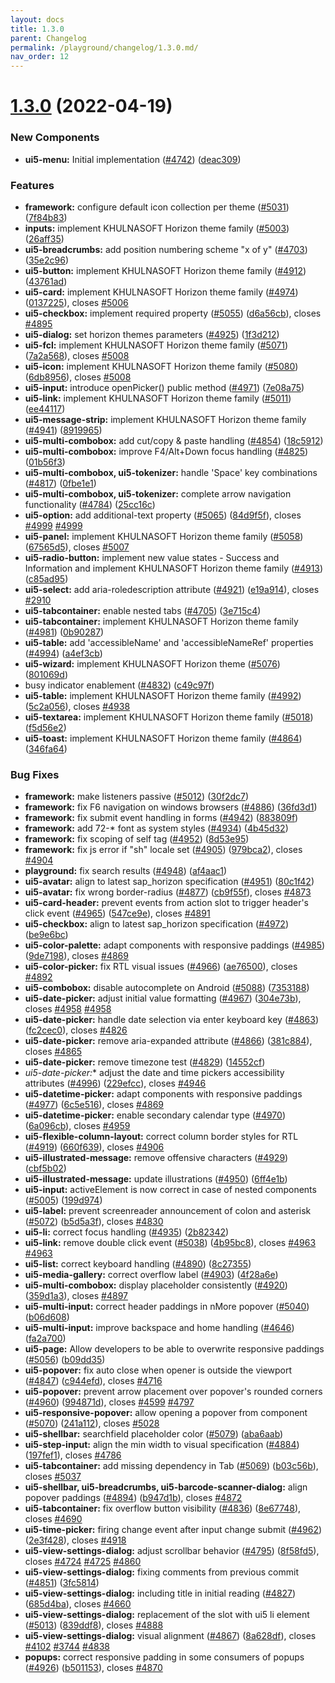 ```yaml
---
layout: docs
title: 1.3.0
parent: Changelog
permalink: /playground/changelog/1.3.0.md/
nav_order: 12
---
```



# [1.3.0](https://github.com/khulnasoft-lab/kengine-webcomponents/compare/v1.2.4...v1.3.0) (2022-04-19)

### New Components
* **ui5-menu:** Initial implementation ([#4742](https://github.com/khulnasoft-lab/kengine-webcomponents/issues/4742)) ([deac309](https://github.com/khulnasoft-lab/kengine-webcomponents/commit/deac309))


### Features

* **framework:** configure default icon collection per theme ([#5031](https://github.com/khulnasoft-lab/kengine-webcomponents/issues/5031)) ([7f84b83](https://github.com/khulnasoft-lab/kengine-webcomponents/commit/7f84b83))
* **inputs:** implement KHULNASOFT Horizon theme family ([#5003](https://github.com/khulnasoft-lab/kengine-webcomponents/issues/5003)) ([26aff35](https://github.com/khulnasoft-lab/kengine-webcomponents/commit/26aff35))
* **ui5-breadcrumbs:** add position numbering scheme "x of y" ([#4703](https://github.com/khulnasoft-lab/kengine-webcomponents/issues/4703)) ([35e2c96](https://github.com/khulnasoft-lab/kengine-webcomponents/commit/35e2c96))
* **ui5-button:** implement KHULNASOFT Horizon theme family ([#4912](https://github.com/khulnasoft-lab/kengine-webcomponents/issues/4912)) ([43761ad](https://github.com/khulnasoft-lab/kengine-webcomponents/commit/43761ad))
* **ui5-card:** implement KHULNASOFT Horizon theme family ([#4974](https://github.com/khulnasoft-lab/kengine-webcomponents/issues/4974)) ([0137225](https://github.com/khulnasoft-lab/kengine-webcomponents/commit/0137225)), closes [#5006](https://github.com/khulnasoft-lab/kengine-webcomponents/issues/5006)
* **ui5-checkbox:** implement required property ([#5055](https://github.com/khulnasoft-lab/kengine-webcomponents/issues/5055)) ([d6a56cb](https://github.com/khulnasoft-lab/kengine-webcomponents/commit/d6a56cb)), closes [#4895](https://github.com/khulnasoft-lab/kengine-webcomponents/issues/4895)
* **ui5-dialog:** set horizon themes parameters ([#4925](https://github.com/khulnasoft-lab/kengine-webcomponents/issues/4925)) ([1f3d212](https://github.com/khulnasoft-lab/kengine-webcomponents/commit/1f3d212))
* **ui5-fcl:** implement KHULNASOFT Horizon theme family ([#5071](https://github.com/khulnasoft-lab/kengine-webcomponents/issues/5071)) ([7a2a568](https://github.com/khulnasoft-lab/kengine-webcomponents/commit/7a2a568)), closes [#5008](https://github.com/khulnasoft-lab/kengine-webcomponents/issues/5008)
* **ui5-icon:** implement KHULNASOFT Horizon theme family ([#5080](https://github.com/khulnasoft-lab/kengine-webcomponents/issues/5080)) ([6db8956](https://github.com/khulnasoft-lab/kengine-webcomponents/commit/6db8956)), closes [#5008](https://github.com/khulnasoft-lab/kengine-webcomponents/issues/5008)
* **ui5-input:** introduce openPicker() public method ([#4971](https://github.com/khulnasoft-lab/kengine-webcomponents/issues/4971)) ([7e08a75](https://github.com/khulnasoft-lab/kengine-webcomponents/commit/7e08a75))
* **ui5-link:** implement KHULNASOFT Horizon theme family ([#5011](https://github.com/khulnasoft-lab/kengine-webcomponents/issues/5011)) ([ee44117](https://github.com/khulnasoft-lab/kengine-webcomponents/commit/ee44117))
* **ui5-message-strip:** implement KHULNASOFT Horizon theme family ([#4941](https://github.com/khulnasoft-lab/kengine-webcomponents/issues/4941)) ([8919965](https://github.com/khulnasoft-lab/kengine-webcomponents/commit/8919965))
* **ui5-multi-combobox:** add cut/copy & paste handling ([#4854](https://github.com/khulnasoft-lab/kengine-webcomponents/issues/4854)) ([18c5912](https://github.com/khulnasoft-lab/kengine-webcomponents/commit/18c5912))
* **ui5-multi-combobox:** improve F4/Alt+Down focus handling ([#4825](https://github.com/khulnasoft-lab/kengine-webcomponents/issues/4825)) ([01b56f3](https://github.com/khulnasoft-lab/kengine-webcomponents/commit/01b56f3))
* **ui5-multi-combobox, ui5-tokenizer:** handle 'Space' key combinations ([#4817](https://github.com/khulnasoft-lab/kengine-webcomponents/issues/4817)) ([0fbe1e1](https://github.com/khulnasoft-lab/kengine-webcomponents/commit/0fbe1e1))
* **ui5-multi-combobox, ui5-tokenizer:** complete arrow navigation functionality ([#4784](https://github.com/khulnasoft-lab/kengine-webcomponents/issues/4784)) ([25cc16c](https://github.com/khulnasoft-lab/kengine-webcomponents/commit/25cc16c))
* **ui5-option:** add additional-text property ([#5065](https://github.com/khulnasoft-lab/kengine-webcomponents/issues/5065)) ([84d9f5f](https://github.com/khulnasoft-lab/kengine-webcomponents/commit/84d9f5f)), closes [#4999](https://github.com/khulnasoft-lab/kengine-webcomponents/issues/4999) [#4999](https://github.com/khulnasoft-lab/kengine-webcomponents/issues/4999)
* **ui5-panel:** implement KHULNASOFT Horizon theme family ([#5058](https://github.com/khulnasoft-lab/kengine-webcomponents/issues/5058)) ([67565d5](https://github.com/khulnasoft-lab/kengine-webcomponents/commit/67565d5)), closes [#5007](https://github.com/khulnasoft-lab/kengine-webcomponents/issues/5007)
* **ui5-radio-button:** implement new value states - Success and Information and implement KHULNASOFT Horizon theme family ([#4913](https://github.com/khulnasoft-lab/kengine-webcomponents/issues/4913)) ([c85ad95](https://github.com/khulnasoft-lab/kengine-webcomponents/commit/c85ad95))
* **ui5-select:** add aria-roledescription attribute ([#4921](https://github.com/khulnasoft-lab/kengine-webcomponents/issues/4921)) ([e19a914](https://github.com/khulnasoft-lab/kengine-webcomponents/commit/e19a914)), closes [#2910](https://github.com/khulnasoft-lab/kengine-webcomponents/issues/2910)
* **ui5-tabcontainer:** enable nested tabs ([#4705](https://github.com/khulnasoft-lab/kengine-webcomponents/issues/4705)) ([3e715c4](https://github.com/khulnasoft-lab/kengine-webcomponents/commit/3e715c4))
* **ui5-tabcontainer:** implement KHULNASOFT Horizon theme family ([#4981](https://github.com/khulnasoft-lab/kengine-webcomponents/issues/4981)) ([0b90287](https://github.com/khulnasoft-lab/kengine-webcomponents/commit/0b90287))
* **ui5-table:** add 'accessibleName' and 'accessibleNameRef' properties ([#4994](https://github.com/khulnasoft-lab/kengine-webcomponents/issues/4994)) ([a4ef3cb](https://github.com/khulnasoft-lab/kengine-webcomponents/commit/a4ef3cb))
* **ui5-wizard:** implement KHULNASOFT Horizon theme ([#5076](https://github.com/khulnasoft-lab/kengine-webcomponents/issues/5076)) ([801069d](https://github.com/khulnasoft-lab/kengine-webcomponents/commit/801069d))
* busy indicator enablement ([#4832](https://github.com/khulnasoft-lab/kengine-webcomponents/issues/4832)) ([c49c97f](https://github.com/khulnasoft-lab/kengine-webcomponents/commit/c49c97f))
* **ui5-table:** implement KHULNASOFT Horizon theme family ([#4992](https://github.com/khulnasoft-lab/kengine-webcomponents/issues/4992)) ([5c2a056](https://github.com/khulnasoft-lab/kengine-webcomponents/commit/5c2a056)), closes [#4938](https://github.com/khulnasoft-lab/kengine-webcomponents/issues/4938)
* **ui5-textarea:** implement KHULNASOFT Horizon theme family ([#5018](https://github.com/khulnasoft-lab/kengine-webcomponents/issues/5018)) ([f5d56e2](https://github.com/khulnasoft-lab/kengine-webcomponents/commit/f5d56e2))
* **ui5-toast:** implement KHULNASOFT Horizon theme family ([#4864](https://github.com/khulnasoft-lab/kengine-webcomponents/issues/4864)) ([346fa64](https://github.com/khulnasoft-lab/kengine-webcomponents/commit/346fa64))

### Bug Fixes


* **framework:** make listeners passive ([#5012](https://github.com/khulnasoft-lab/kengine-webcomponents/issues/5012)) ([30f2dc7](https://github.com/khulnasoft-lab/kengine-webcomponents/commit/30f2dc7))
* **framework:** fix F6 navigation on windows browsers ([#4886](https://github.com/khulnasoft-lab/kengine-webcomponents/issues/4886)) ([36fd3d1](https://github.com/khulnasoft-lab/kengine-webcomponents/commit/36fd3d1))
* **framework:** fix submit event handling in forms ([#4942](https://github.com/khulnasoft-lab/kengine-webcomponents/issues/4942)) ([883809f](https://github.com/khulnasoft-lab/kengine-webcomponents/commit/883809f))
* **framework:** add 72-* font as system styles ([#4934](https://github.com/khulnasoft-lab/kengine-webcomponents/issues/4934)) ([4b45d32](https://github.com/khulnasoft-lab/kengine-webcomponents/commit/4b45d32))
* **framework:** fix scoping of self tag ([#4952](https://github.com/khulnasoft-lab/kengine-webcomponents/issues/4952)) ([8d53e95](https://github.com/khulnasoft-lab/kengine-webcomponents/commit/8d53e95))
* **framework:** fix js error if "sh" locale set ([#4905](https://github.com/khulnasoft-lab/kengine-webcomponents/issues/4905)) ([979bca2](https://github.com/khulnasoft-lab/kengine-webcomponents/commit/979bca2)), closes [#4904](https://github.com/khulnasoft-lab/kengine-webcomponents/issues/4904)
* **playground:** fix search results ([#4948](https://github.com/khulnasoft-lab/kengine-webcomponents/issues/4948)) ([af4aac1](https://github.com/khulnasoft-lab/kengine-webcomponents/commit/af4aac1))
* **ui5-avatar:** align to latest sap_horizon specification ([#4951](https://github.com/khulnasoft-lab/kengine-webcomponents/issues/4951)) ([80c1f42](https://github.com/khulnasoft-lab/kengine-webcomponents/commit/80c1f42))
* **ui5-avatar:** fix wrong border-radius ([#4877](https://github.com/khulnasoft-lab/kengine-webcomponents/issues/4877)) ([cb9f55f](https://github.com/khulnasoft-lab/kengine-webcomponents/commit/cb9f55f)), closes [#4873](https://github.com/khulnasoft-lab/kengine-webcomponents/issues/4873)
* **ui5-card-header:** prevent events from action slot to trigger header's click event ([#4965](https://github.com/khulnasoft-lab/kengine-webcomponents/issues/4965)) ([547ce9e](https://github.com/khulnasoft-lab/kengine-webcomponents/commit/547ce9e)), closes [#4891](https://github.com/khulnasoft-lab/kengine-webcomponents/issues/4891)
* **ui5-checkbox:** align to latest sap_horizon specification ([#4972](https://github.com/khulnasoft-lab/kengine-webcomponents/issues/4972)) ([be9e6bc](https://github.com/khulnasoft-lab/kengine-webcomponents/commit/be9e6bc))
* **ui5-color-palette:** adapt components with responsive paddings ([#4985](https://github.com/khulnasoft-lab/kengine-webcomponents/issues/4985)) ([9de7198](https://github.com/khulnasoft-lab/kengine-webcomponents/commit/9de7198)), closes [#4869](https://github.com/khulnasoft-lab/kengine-webcomponents/issues/4869)
* **ui5-color-picker:** fix RTL visual issues ([#4966](https://github.com/khulnasoft-lab/kengine-webcomponents/issues/4966)) ([ae76500](https://github.com/khulnasoft-lab/kengine-webcomponents/commit/ae76500)), closes [#4892](https://github.com/khulnasoft-lab/kengine-webcomponents/issues/4892)
* **ui5-combobox:** disable autocomplete on Android ([#5088](https://github.com/khulnasoft-lab/kengine-webcomponents/issues/5088)) ([7353188](https://github.com/khulnasoft-lab/kengine-webcomponents/commit/7353188))
* **ui5-date-picker:** adjust initial value formatting ([#4967](https://github.com/khulnasoft-lab/kengine-webcomponents/issues/4967)) ([304e73b](https://github.com/khulnasoft-lab/kengine-webcomponents/commit/304e73b)), closes [#4958](https://github.com/khulnasoft-lab/kengine-webcomponents/issues/4958) [#4958](https://github.com/khulnasoft-lab/kengine-webcomponents/issues/4958)
* **ui5-date-picker:** handle date selection via enter keyboard key ([#4863](https://github.com/khulnasoft-lab/kengine-webcomponents/issues/4863)) ([fc2cec0](https://github.com/khulnasoft-lab/kengine-webcomponents/commit/fc2cec0)), closes [#4826](https://github.com/khulnasoft-lab/kengine-webcomponents/issues/4826)
* **ui5-date-picker:** remove aria-expanded attribute ([#4866](https://github.com/khulnasoft-lab/kengine-webcomponents/issues/4866)) ([381c884](https://github.com/khulnasoft-lab/kengine-webcomponents/commit/381c884)), closes [#4865](https://github.com/khulnasoft-lab/kengine-webcomponents/issues/4865)
* **ui5-date-picker:** remove timezone test ([#4829](https://github.com/khulnasoft-lab/kengine-webcomponents/issues/4829)) ([14552cf](https://github.com/khulnasoft-lab/kengine-webcomponents/commit/14552cf))
* **ui5-date*-picker:** adjust the date and time pickers accessibility attributes ([#4996](https://github.com/khulnasoft-lab/kengine-webcomponents/issues/4996)) ([229efcc](https://github.com/khulnasoft-lab/kengine-webcomponents/commit/229efcc)), closes [#4946](https://github.com/khulnasoft-lab/kengine-webcomponents/issues/4946)
* **ui5-datetime-picker:** adapt components with responsive paddings ([#4977](https://github.com/khulnasoft-lab/kengine-webcomponents/issues/4977)) ([6c5e516](https://github.com/khulnasoft-lab/kengine-webcomponents/commit/6c5e516)), closes [#4869](https://github.com/khulnasoft-lab/kengine-webcomponents/issues/4869)
* **ui5-datetime-picker:** enable secondary calendar type ([#4970](https://github.com/khulnasoft-lab/kengine-webcomponents/issues/4970)) ([6a096cb](https://github.com/khulnasoft-lab/kengine-webcomponents/commit/6a096cb)), closes [#4959](https://github.com/khulnasoft-lab/kengine-webcomponents/issues/4959)
* **ui5-flexible-column-layout:** correct column border styles for RTL ([#4919](https://github.com/khulnasoft-lab/kengine-webcomponents/issues/4919)) ([660f639](https://github.com/khulnasoft-lab/kengine-webcomponents/commit/660f639)), closes [#4906](https://github.com/khulnasoft-lab/kengine-webcomponents/issues/4906)
* **ui5-illustrated-message:** remove offensive characters ([#4929](https://github.com/khulnasoft-lab/kengine-webcomponents/issues/4929)) ([cbf5b02](https://github.com/khulnasoft-lab/kengine-webcomponents/commit/cbf5b02))
* **ui5-illustrated-message:** update illustrations ([#4950](https://github.com/khulnasoft-lab/kengine-webcomponents/issues/4950)) ([6ff4e1b](https://github.com/khulnasoft-lab/kengine-webcomponents/commit/6ff4e1b))
* **ui5-input:** activeElement is now correct in case of nested components ([#5005](https://github.com/khulnasoft-lab/kengine-webcomponents/issues/5005)) ([199d974](https://github.com/khulnasoft-lab/kengine-webcomponents/commit/199d974))
* **ui5-label:** prevent screenreader announcement of colon and asterisk ([#5072](https://github.com/khulnasoft-lab/kengine-webcomponents/issues/5072)) ([b5d5a3f](https://github.com/khulnasoft-lab/kengine-webcomponents/commit/b5d5a3f)), closes [#4830](https://github.com/khulnasoft-lab/kengine-webcomponents/issues/4830)
* **ui5-li:** correct focus handling ([#4935](https://github.com/khulnasoft-lab/kengine-webcomponents/issues/4935)) ([2b82342](https://github.com/khulnasoft-lab/kengine-webcomponents/commit/2b82342))
* **ui5-link:** remove double click event ([#5038](https://github.com/khulnasoft-lab/kengine-webcomponents/issues/5038)) ([4b95bc8](https://github.com/khulnasoft-lab/kengine-webcomponents/commit/4b95bc8)), closes [#4963](https://github.com/khulnasoft-lab/kengine-webcomponents/issues/4963) [#4963](https://github.com/khulnasoft-lab/kengine-webcomponents/issues/4963)
* **ui5-list:** correct keyboard handling ([#4890](https://github.com/khulnasoft-lab/kengine-webcomponents/issues/4890)) ([8c27355](https://github.com/khulnasoft-lab/kengine-webcomponents/commit/8c27355))
* **ui5-media-gallery:** correct overflow label ([#4903](https://github.com/khulnasoft-lab/kengine-webcomponents/issues/4903)) ([4f28a6e](https://github.com/khulnasoft-lab/kengine-webcomponents/commit/4f28a6e))
* **ui5-multi-combobox:** display placeholder consistently ([#4920](https://github.com/khulnasoft-lab/kengine-webcomponents/issues/4920)) ([359d1a3](https://github.com/khulnasoft-lab/kengine-webcomponents/commit/359d1a3)), closes [#4897](https://github.com/khulnasoft-lab/kengine-webcomponents/issues/4897)
* **ui5-multi-input:** correct header paddings in nMore popover ([#5040](https://github.com/khulnasoft-lab/kengine-webcomponents/issues/5040)) ([b06d608](https://github.com/khulnasoft-lab/kengine-webcomponents/commit/b06d608))
* **ui5-multi-input:** improve backspace and home handling ([#4646](https://github.com/khulnasoft-lab/kengine-webcomponents/issues/4646)) ([fa2a700](https://github.com/khulnasoft-lab/kengine-webcomponents/commit/fa2a700))
* **ui5-page:** Allow developers to be able to overwrite responsive paddings ([#5056](https://github.com/khulnasoft-lab/kengine-webcomponents/issues/5056)) ([b09dd35](https://github.com/khulnasoft-lab/kengine-webcomponents/commit/b09dd35))
* **ui5-popover:** fix auto close when opener is outside the viewport ([#4847](https://github.com/khulnasoft-lab/kengine-webcomponents/issues/4847)) ([c944efd](https://github.com/khulnasoft-lab/kengine-webcomponents/commit/c944efd)), closes [#4716](https://github.com/khulnasoft-lab/kengine-webcomponents/issues/4716)
* **ui5-popover:** prevent arrow placement over popover's rounded corners ([#4960](https://github.com/khulnasoft-lab/kengine-webcomponents/issues/4960)) ([994871d](https://github.com/khulnasoft-lab/kengine-webcomponents/commit/994871d)), closes [#4599](https://github.com/khulnasoft-lab/kengine-webcomponents/issues/4599) [#4797](https://github.com/khulnasoft-lab/kengine-webcomponents/issues/4797)
* **ui5-responsive-popover:** allow opening a popover from component ([#5070](https://github.com/khulnasoft-lab/kengine-webcomponents/issues/5070)) ([241a112](https://github.com/khulnasoft-lab/kengine-webcomponents/commit/241a112)), closes [#5028](https://github.com/khulnasoft-lab/kengine-webcomponents/issues/5028)
* **ui5-shellbar:** searchfield placeholder color ([#5079](https://github.com/khulnasoft-lab/kengine-webcomponents/issues/5079)) ([aba6aab](https://github.com/khulnasoft-lab/kengine-webcomponents/commit/aba6aab))
* **ui5-step-input:** align the min width to visual specification ([#4884](https://github.com/khulnasoft-lab/kengine-webcomponents/issues/4884)) ([197fef1](https://github.com/khulnasoft-lab/kengine-webcomponents/commit/197fef1)), closes [#4786](https://github.com/khulnasoft-lab/kengine-webcomponents/issues/4786)
* **ui5-tabcontainer:** add missing dependency in Tab ([#5069](https://github.com/khulnasoft-lab/kengine-webcomponents/issues/5069)) ([b03c56b](https://github.com/khulnasoft-lab/kengine-webcomponents/commit/b03c56b)), closes [#5037](https://github.com/khulnasoft-lab/kengine-webcomponents/issues/5037)
* **ui5-shellbar, ui5-breadcrumbs, ui5-barcode-scanner-dialog:** align popover paddings ([#4894](https://github.com/khulnasoft-lab/kengine-webcomponents/issues/4894)) ([b947d1b](https://github.com/khulnasoft-lab/kengine-webcomponents/commit/b947d1b)), closes [#4872](https://github.com/khulnasoft-lab/kengine-webcomponents/issues/4872)
* **ui5-tabcontainer:** fix overflow button visibility ([#4836](https://github.com/khulnasoft-lab/kengine-webcomponents/issues/4836)) ([8e67748](https://github.com/khulnasoft-lab/kengine-webcomponents/commit/8e67748)), closes [#4690](https://github.com/khulnasoft-lab/kengine-webcomponents/issues/4690)
* **ui5-time-picker:** firing change event after input change submit ([#4962](https://github.com/khulnasoft-lab/kengine-webcomponents/issues/4962)) ([2e3f428](https://github.com/khulnasoft-lab/kengine-webcomponents/commit/2e3f428)), closes [#4918](https://github.com/khulnasoft-lab/kengine-webcomponents/issues/4918)
* **ui5-view-settings-dialog:** adjust scrollbar behavior  ([#4795](https://github.com/khulnasoft-lab/kengine-webcomponents/issues/4795)) ([8f58fd5](https://github.com/khulnasoft-lab/kengine-webcomponents/commit/8f58fd5)), closes [#4724](https://github.com/khulnasoft-lab/kengine-webcomponents/issues/4724) [#4725](https://github.com/khulnasoft-lab/kengine-webcomponents/issues/4725) [#4860](https://github.com/khulnasoft-lab/kengine-webcomponents/issues/4860)
* **ui5-view-settings-dialog:** fixing comments from previous commit ([#4851](https://github.com/khulnasoft-lab/kengine-webcomponents/issues/4851)) ([3fc5814](https://github.com/khulnasoft-lab/kengine-webcomponents/commit/3fc5814))
* **ui5-view-settings-dialog:** including title in initial reading ([#4827](https://github.com/khulnasoft-lab/kengine-webcomponents/issues/4827)) ([685d4ba](https://github.com/khulnasoft-lab/kengine-webcomponents/commit/685d4ba)), closes [#4660](https://github.com/khulnasoft-lab/kengine-webcomponents/issues/4660)
* **ui5-view-settings-dialog:** replacement of the slot with ui5 li element ([#5013](https://github.com/khulnasoft-lab/kengine-webcomponents/issues/5013)) ([839ddf8](https://github.com/khulnasoft-lab/kengine-webcomponents/commit/839ddf8)), closes [#4888](https://github.com/khulnasoft-lab/kengine-webcomponents/issues/4888)
* **ui5-view-settings-dialog:** visual alignment ([#4867](https://github.com/khulnasoft-lab/kengine-webcomponents/issues/4867)) ([8a628df](https://github.com/khulnasoft-lab/kengine-webcomponents/commit/8a628df)), closes [#4102](https://github.com/khulnasoft-lab/kengine-webcomponents/issues/4102) [#3744](https://github.com/khulnasoft-lab/kengine-webcomponents/issues/3744) [#4838](https://github.com/khulnasoft-lab/kengine-webcomponents/issues/4838)
* **popups:** correct responsive padding in some consumers of popups ([#4926](https://github.com/khulnasoft-lab/kengine-webcomponents/issues/4926)) ([b501153](https://github.com/khulnasoft-lab/kengine-webcomponents/commit/b501153)), closes [#4870](https://github.com/khulnasoft-lab/kengine-webcomponents/issues/4870)
